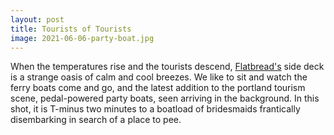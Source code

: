 ```yaml
---
layout: post
title: Tourists of Tourists
image: 2021-06-06-party-boat.jpg
---
```


When the temperatures rise and the tourists descend,
[Flatbread's](https://flatbreadcompany.com/locations/portland-me/) side deck is
a strange oasis of calm and cool breezes. We like to sit and watch the ferry
boats come and go, and the latest addition to the portland tourism scene,
pedal-powered party boats, seen arriving in the background. In this shot, it is
T-minus two minutes to a boatload of bridesmaids frantically disembarking in
search of a place to pee.
